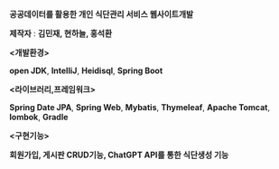 **공공데이터를 활용한 개인 식단관리 서비스 웹사이트개발**

**제작자** : **김민재, 현하늘, 홍석환**



**<개발환경>**

**open JDK**, **IntelliJ**, **Heidisql**, **Spring Boot**

**<라이브러리,프레임워크>**

**Spring Date JPA**, **Spring Web**, **Mybatis**, **Thymeleaf**, **Apache Tomcat**, **lombok**, **Gradle**

**<구현기능>**

**회원가입, 게시판 CRUD기능, ChatGPT API를 통한 식단생성 기능**
